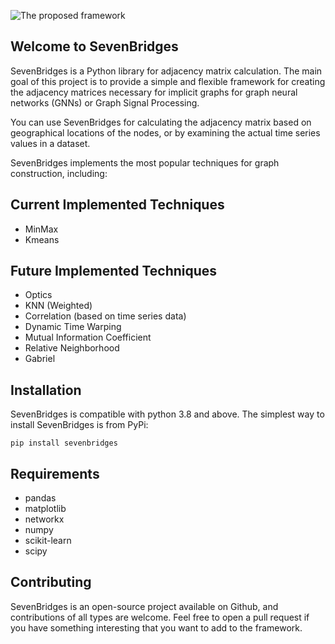 ![The proposed framework](logo.jpg)


## Welcome to SevenBridges

SevenBridges is a Python library for adjacency matrix calculation. The main goal of this project is to provide a simple and flexible framework for creating the adjacency matrices necessary for implicit graphs for graph neural networks (GNNs) or Graph Signal Processing. 

You can use SevenBridges for calculating the adjacency matrix based on geographical locations of the nodes, or by examining the actual time series values in a dataset. 

SevenBridges implements the most popular techniques for graph construction, including:

## Current Implemented Techniques
- MinMax 
- Kmeans
## Future Implemented Techniques
- Optics
- KNN (Weighted)
- Correlation (based on time series data)
- Dynamic Time Warping
- Mutual Information Coefficient
- Relative Neighborhood 
- Gabriel

## Installation
SevenBridges is compatible with python 3.8 and above.
The simplest way to install SevenBridges is from PyPi:

```
pip install sevenbridges
```

## Requirements
* pandas
* matplotlib
* networkx
* numpy
* scikit-learn
* scipy

## Contributing
SevenBridges is an open-source project available on Github, and contributions of all types are welcome. Feel free to open a pull request if you have something interesting that you want to add to the framework.